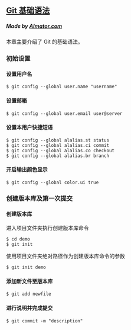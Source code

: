 ## [Git 基础语法](./git-basic-syntax)

##### *Made by* [AImator.com]()

本章主要介绍了 Git 的基础语法。

### 初始设置

#### 设置用户名

```git
$ git config --global user.name "username"
```

#### 设置邮箱

```git
$ git config --global user.email user@server
```

#### 设置本用户快捷短语

```git
$ git config --global alalias.st status
$ git config --global alalias.ci commit
$ git config --global alalias.co checkout
$ git config --global alalias.br branch
```

#### 开启输出颜色显示

```git
$ git config --global color.ui true
```

### 创建版本库及第一次提交

#### 创建版本库

进入项目文件夹执行创建版本库命令

```git
$ cd demo
$ git init
```

使用项目文件夹绝对路径作为创建版本库命令的参数

```git
$ git init demo
```

#### 添加新文件至版本库

```git
$ git add newfile
```

#### 进行说明并完成提交

```git
$ git commit -m "description"
```